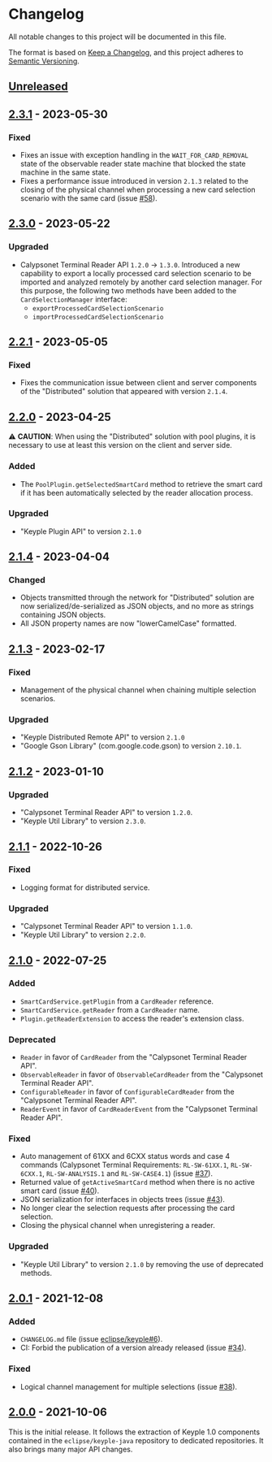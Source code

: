 # Changelog
All notable changes to this project will be documented in this file.

The format is based on [Keep a Changelog](https://keepachangelog.com/en/1.0.0/),
and this project adheres to [Semantic Versioning](https://semver.org/spec/v2.0.0.html).

## [Unreleased]

## [2.3.1] - 2023-05-30
### Fixed
- Fixes an issue with exception handling in the `WAIT_FOR_CARD_REMOVAL` state of the observable reader state machine 
that blocked the state machine in the same state.
- Fixes a performance issue introduced in version `2.1.3` related to the closing of the physical channel when processing 
a new card selection scenario with the same card (issue [#58]).

## [2.3.0] - 2023-05-22
### Upgraded
- Calypsonet Terminal Reader API `1.2.0` -> `1.3.0`.
  Introduced a new capability to export a locally processed card selection scenario to be imported and analyzed remotely
  by another card selection manager.
  For this purpose, the following two methods have been added to the `CardSelectionManager` interface:
  - `exportProcessedCardSelectionScenario`
  - `importProcessedCardSelectionScenario`

## [2.2.1] - 2023-05-05
### Fixed
- Fixes the communication issue between client and server components of the "Distributed" solution that appeared with 
  version `2.1.4`.

## [2.2.0] - 2023-04-25
:warning: **CAUTION**: When using the "Distributed" solution with pool plugins, it is necessary to use at least this 
version on the client and server side.
### Added
- The `PoolPlugin.getSelectedSmartCard` method to retrieve the smart card if it has been automatically selected by the 
  reader allocation process.
### Upgraded
- "Keyple Plugin API" to version `2.1.0`

## [2.1.4] - 2023-04-04
### Changed
- Objects transmitted through the network for "Distributed" solution are now serialized/de-serialized
  as JSON objects, and no more as strings containing JSON objects.
- All JSON property names are now "lowerCamelCase" formatted.

## [2.1.3] - 2023-02-17
### Fixed
- Management of the physical channel when chaining multiple selection scenarios.
### Upgraded
- "Keyple Distributed Remote API" to version `2.1.0`
- "Google Gson Library" (com.google.code.gson) to version `2.10.1`.

## [2.1.2] - 2023-01-10
### Upgraded
- "Calypsonet Terminal Reader API" to version `1.2.0`.
- "Keyple Util Library" to version `2.3.0`.

## [2.1.1] - 2022-10-26
### Fixed
- Logging format for distributed service.
### Upgraded
- "Calypsonet Terminal Reader API" to version `1.1.0`.
- "Keyple Util Library" to version `2.2.0`.

## [2.1.0] - 2022-07-25
### Added
- `SmartCardService.getPlugin` from a `CardReader` reference. 
- `SmartCardService.getReader` from a `CardReader` name.
- `Plugin.getReaderExtension` to access the reader's extension class.
### Deprecated
- `Reader` in favor of `CardReader` from the "Calypsonet Terminal Reader API".
- `ObservableReader` in favor of `ObservableCardReader` from the "Calypsonet Terminal Reader API".
- `ConfigurableReader` in favor of `ConfigurableCardReader` from the "Calypsonet Terminal Reader API".
- `ReaderEvent` in favor of `CardReaderEvent` from the "Calypsonet Terminal Reader API".
### Fixed
- Auto management of 61XX and 6CXX status words and case 4 commands (Calypsonet Terminal Requirements: `RL-SW-61XX.1`, 
  `RL-SW-6CXX.1`, `RL-SW-ANALYSIS.1` and `RL-SW-CASE4.1`) (issue [#37]).
- Returned value of `getActiveSmartCard` method when there is no active smart card (issue [#40]).
- JSON serialization for interfaces in objects trees (issue [#43]).
- No longer clear the selection requests after processing the card selection.
- Closing the physical channel when unregistering a reader.
### Upgraded
- "Keyple Util Library" to version `2.1.0` by removing the use of deprecated methods.

## [2.0.1] - 2021-12-08
### Added
- `CHANGELOG.md` file (issue [eclipse/keyple#6]).
- CI: Forbid the publication of a version already released (issue [#34]).
### Fixed
- Logical channel management for multiple selections (issue [#38]).

## [2.0.0] - 2021-10-06
This is the initial release.
It follows the extraction of Keyple 1.0 components contained in the `eclipse/keyple-java` repository to dedicated 
repositories.
It also brings many major API changes.

[unreleased]: https://github.com/eclipse/keyple-service-java-lib/compare/2.3.1...HEAD
[2.3.1]: https://github.com/eclipse/keyple-service-java-lib/compare/2.3.0...2.3.1
[2.3.0]: https://github.com/eclipse/keyple-service-java-lib/compare/2.2.1...2.3.0
[2.2.1]: https://github.com/eclipse/keyple-service-java-lib/compare/2.2.0...2.2.1
[2.2.0]: https://github.com/eclipse/keyple-service-java-lib/compare/2.1.4...2.2.0
[2.1.4]: https://github.com/eclipse/keyple-service-java-lib/compare/2.1.3...2.1.4
[2.1.3]: https://github.com/eclipse/keyple-service-java-lib/compare/2.1.2...2.1.3
[2.1.2]: https://github.com/eclipse/keyple-service-java-lib/compare/2.1.1...2.1.2
[2.1.1]: https://github.com/eclipse/keyple-service-java-lib/compare/2.1.0...2.1.1
[2.1.0]: https://github.com/eclipse/keyple-service-java-lib/compare/2.0.1...2.1.0
[2.0.1]: https://github.com/eclipse/keyple-service-java-lib/compare/2.0.0...2.0.1
[2.0.0]: https://github.com/eclipse/keyple-service-java-lib/releases/tag/2.0.0

[#58]: https://github.com/eclipse/keyple-service-java-lib/issues/58
[#43]: https://github.com/eclipse/keyple-service-java-lib/issues/43
[#40]: https://github.com/eclipse/keyple-service-java-lib/issues/40
[#38]: https://github.com/eclipse/keyple-service-java-lib/issues/38
[#37]: https://github.com/eclipse/keyple-service-java-lib/issues/37
[#34]: https://github.com/eclipse/keyple-service-java-lib/issues/34

[eclipse/keyple#6]: https://github.com/eclipse/keyple/issues/6